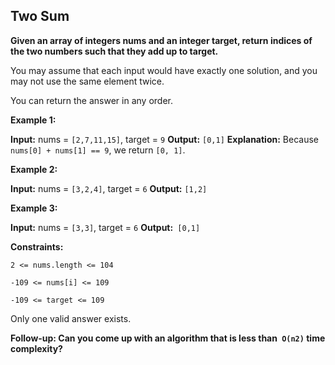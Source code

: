 ## Two Sum

**Given an array of integers nums and an integer target, return indices of the two numbers such that they add up to target.**

You may assume that each input would have exactly one solution, and you may not use the same element twice.

You can return the answer in any order.

 

**Example 1:**

**Input:** nums = `[2,7,11,15]`, target = `9`
**Output:** `[0,1]`
**Explanation:** Because `nums[0] + nums[1] == 9`, we return `[0, 1]`.

**Example 2:**

**Input:** nums = `[3,2,4]`, target = `6`
**Output:** `[1,2]`

**Example 3:**

**Input:** nums = `[3,3]`, target = `6`
**Output:**` [0,1]`
 

**Constraints:**

`2 <= nums.length <= 104` 

`-109 <= nums[i] <= 109`

`-109 <= target <= 109`

Only one valid answer exists.
 

**Follow-up: Can you come up with an algorithm that is less than` O(n2)` time complexity?**
